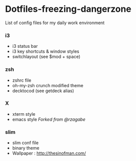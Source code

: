 Dotfiles-freezing-dangerzone
============================

List of config files for my daily work environment

### i3

* i3 status bar
* i3 key shortcuts & window styles
* switchlayout (see $mod + space)

### zsh

* zshrc file
* oh-my-zsh crunch modified theme
* decktocod (see getdeck alias)

### X

* xterm style
* emacs style
_Forked from @rzagabe_

### slim

* slim conf file
* binary theme
* Wallpaper : http://thesinofman.com/